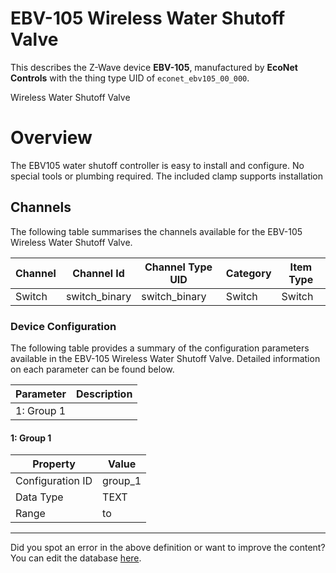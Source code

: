 
# EBV-105 Wireless Water Shutoff Valve

This describes the Z-Wave device **EBV-105**, manufactured by **EcoNet Controls** with the thing type UID of ```econet_ebv105_00_000```. 

Wireless Water Shutoff Valve  


# Overview #

The EBV105 water shutoff controller is easy to install and configure. No special tools or plumbing required. The included clamp supports installation 

## Channels
The following table summarises the channels available for the EBV-105 Wireless Water Shutoff Valve.

| Channel | Channel Id | Channel Type UID | Category | Item Type |
|---------|------------|------------------|----------|-----------|
| Switch | switch_binary | switch_binary | Switch | Switch |




### Device Configuration
The following table provides a summary of the configuration parameters available in the EBV-105 Wireless Water Shutoff Valve.
Detailed information on each parameter can be found below.

| Parameter   | Description |
|-------------|-------------|
| 1: Group 1 |  |




#### 1: Group 1




| Property         | Value    |
|------------------|----------|
| Configuration ID | group_1 |
| Data Type        | TEXT |
| Range |  to  |






---

Did you spot an error in the above definition or want to improve the content?
You can edit the database [here](http://www.cd-jackson.com/index.php/zwave/zwave-device-database/zwave-device-list/devicesummary/271).

